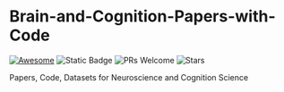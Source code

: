 # Brain-and-Cognition-Papers-with-Code
[![Awesome](https://awesome.re/badge.svg)](https://awesome.re) 
![Static Badge](https://img.shields.io/badge/papers_with_code-orange)
![PRs Welcome](https://img.shields.io/badge/PRs-Welcome-green)
![Stars](https://img.shields.io/github/stars/WangJingyao07/Meta-Learning-Papers-with-Code)

Papers, Code, Datasets for Neuroscience and Cognition Science
